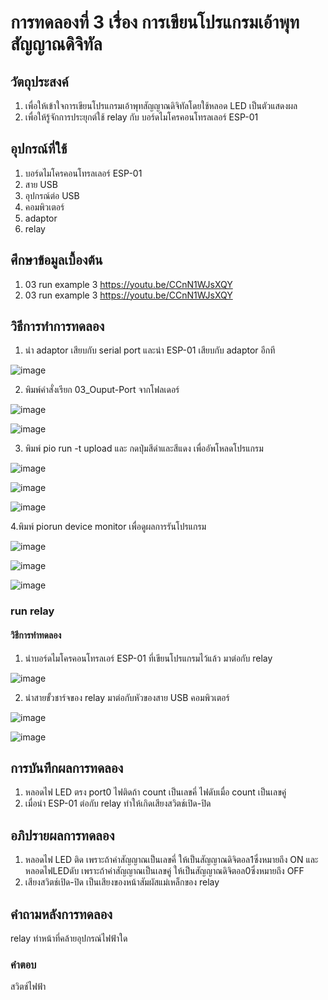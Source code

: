 # การทดลองที่ 3 เรื่อง การเขียนโปรแกรมเอ้าพุทสัญญาณดิจิทัล
## วัตถุประสงค์
1. เพื่อให้เข้าใจการเขียนโปรแกรมเอ้าพุทสัญญาณดิจิทัลโดยใช้หลอด LED เป็นตัวแสดงผล
2. เพื่อให้รู้จักการประยุกต์ใช้ relay กับ บอร์ดไมโครคอนโทรลเลอร์ ESP-01


## อุปกรณ์ที่ใช้
1. บอร์ดไมโครคอนโทรลเลอร์ ESP-01
2. สาย USB
3. อุปกรณ์ต่อ USB
4. คอมพิวเตอร์
5. adaptor
6. relay

## ศึกษาข้อมูลเบื้องต้น
1. 03 run example 3 https://youtu.be/CCnN1WJsXQY
2. 03 run example 3 https://youtu.be/CCnN1WJsXQY

## วิธีการทำการทดลอง
1. นำ adaptor เสียบกับ serial port และนำ ESP-01 เสียบกับ adaptor อีกที

![image](https://user-images.githubusercontent.com/80879728/112282713-ed1ef700-8cb9-11eb-88ed-0db68f506206.png)

2. พิมพ์คำสั่งเรียก 03_Ouput-Port จากโฟลเดอร์ 

![image](https://user-images.githubusercontent.com/80879728/112283352-a2ea4580-8cba-11eb-8913-67082cef806a.png)

![image](https://user-images.githubusercontent.com/80879728/112283384-ac73ad80-8cba-11eb-8965-e6baa18ce833.png)

3. พิมพ์ pio run -t upload และ กดปุ่มสีดำและสีแดง เพื่ออัพโหลดโปรแกรม

![image](https://user-images.githubusercontent.com/80879728/112283927-3cb1f280-8cbb-11eb-954f-2aba0b82a575.png)

![image](https://user-images.githubusercontent.com/80879728/112283959-43406a00-8cbb-11eb-9615-d003bcdb07a7.png)

![image](https://user-images.githubusercontent.com/80879728/112283975-489db480-8cbb-11eb-8f7e-8fed12fe8af0.png)

4.พิมพ์ piorun device monitor เพื่อดูผลการรันโปรแกรม

![image](https://user-images.githubusercontent.com/80879728/112284440-d4174580-8cbb-11eb-846b-bbef5a2aa896.png)

![image](https://user-images.githubusercontent.com/80879728/112284455-d9749000-8cbb-11eb-9850-2751dadd495d.png)

![image](https://user-images.githubusercontent.com/80879728/112284478-de394400-8cbb-11eb-8215-a1f6d2c902c7.png)

### run relay 
#### วิธีการทำทดลอง
1. นำบอร์ดไมโครคอนโทรลเอร์ ESP-01 ที่เขียนโปรแกรมไว้แล้ว มาต่อกับ relay

![image](https://user-images.githubusercontent.com/80879728/112285969-71bf4480-8cbd-11eb-8553-20951bc66bf0.png)

2. นำสายขั้วชาร์จของ relay มาต่อกับหัวของสาย USB คอมพิวเตอร์

![image](https://user-images.githubusercontent.com/80879728/112286491-f5793100-8cbd-11eb-8f6f-a6865937ccab.png)

![image](https://user-images.githubusercontent.com/80879728/112286525-fe6a0280-8cbd-11eb-8080-ba2c9ba8094b.png)


## การบันทึกผลการทดลอง
1. หลอดไฟ LED ตรง port0 ไฟติดถ้า count เป็นเลขคี่ ไฟดับเมื่อ count เป็นเลขคู่
2. เมื่อนำ ESP-01 ต่อกับ relay ทำให้เกิดเสียงสวิตช์เปิด-ปิด

## อภิปรายผลการทดลอง
1. หลอดไฟ LED ติด เพราะถ้าค่าสัญญาณเป็นเลขคี่ ให้เป็นสัญญาณดิจิตอล1ซึ่งหมายถึง ON  และ หลอดไฟLEDดับ เพราะถ้าค่าสัญญาณเป็นเลขคู่ ให้เป็นสัญญาณดิจิตอล0ซึ่งหมายถึง OFF
2. เสียงสวิตช์เปิด-ปิด เป็นเสียงของหน้าสัมผัสแม่เหล็กของ relay
## คำถามหลังการทดลอง
relay ทำหน้าที่คล้ายอุปกรณ์ไฟฟ้าใด
### คำตอบ
สวิตช์ไฟฟ้า
